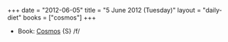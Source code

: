 +++
date = "2012-06-05"
title = "5 June 2012 (Tuesday)"
layout = "daily-diet"
books = ["cosmos"]
+++

<ul>
<li class="entry books">Book: <a href="/books/cosmos">Cosmos</a> {S} /f/</li>
</ul>